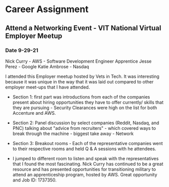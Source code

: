 # Career Assignment

## Attend a Networking Event - VIT National  Virtual Employer Meetup 

### Date 9-29-21

Nick Curry - AWS - Software Development Engineer Apprentice
Jesse Perez - Google
Katie Ambrose - Nasdaq

I attended this Employer meetup hosted by Vets in Tech. It was interesting because it was unique in the way that it was laid out compared to other employer meet-ups that I have attended.

- Section 1:  first part was introductions from each of the companies present about hiring opportunities they have to offer currently/ skills that they are pursuing - Security Clearances were high on the list for both Accenture and AWS. 

- Section 2: Panel discussion by select companies (Reddit, Nasdaq, and PNC) talking about "advice from recruiters" - which covered ways to break through the machine - biggest take away - Network

- Section 3: Breakout rooms - Each of the representative companies went to their respective rooms and held Q & A sessions with he attendees.

- I jumped to different room to listen and speak with the representatives that I found the most fascinating. Nick Curry has continued to be a great resource and has presented opportunities for transitioning military to attend an apprenticeship program, hosted by AWS. Great opportunity and Job ID: 1737350.
